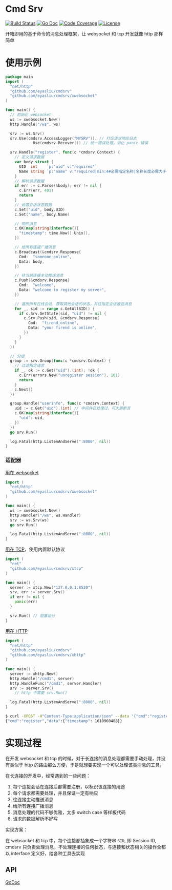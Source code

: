 # Cmd Srv

[![Build Status](https://travis-ci.com/eyasliu/cmdsrv.svg)](https://travis-ci.com/eyasliu/cmdsrv)
[![Go Doc](https://godoc.org/github.com/eyasliu/cmdsrv?status.svg)](https://godoc.org/github.com/eyasliu/cmdsrv)
[![Code Coverage](https://codecov.io/gh/eyasliu/cmdsrv/branch/master/graph/badge.svg)](https://codecov.io/gh/eyasliu/cmdsrv/branch/master)
[![License](https://img.shields.io/github/license/eyasliu/cmdsrv.svg?style=flat)](https://github.com/eyasliu/cmdsrv)

开箱即用的基于命令的消息处理框架，让 websocket 和 tcp 开发就像 http 那样简单

# 使用示例


```go
package main
import (
  "net/http"
  "github.com/eyasliu/cmdsrv"
  "github.com/eyasliu/cmdsrv/xwebsocket"
)

func main() {
  // 初始化 websocket
  ws := xwebsocket.New()
  http.Handle("/ws", ws)

  srv := ws.Srv()
  srv.Use(cmdsrv.AccessLogger("MYSRV")). // 打印请求响应日志
            Use(cmdsrv.Recover()) // 统一错误处理，消化 panic 错误

  srv.Handle("register", func(c *cmdsrv.Context) {
    // 定义请求数据
    var body struct {
      UID  int    `p:"uid" v:"required"`
      Name string `p:"name" v:"required|min:4#必需指定名称|名称长度必需大于4位"`
    }
    // 解析请求数据
    if err := c.Parse(&body); err != nil {
      c.Err(err, 401)
      return
    }
    // 设置会话状态数据
    c.Set("uid", body.UID)
    c.Set("name", body.Name)

    // 响应消息
    c.OK(map[string]interface{}{
      "timestamp": time.Now().Unix(),
    })

    // 给所有连接广播消息
    c.Broadcast(&cmdsrv.Response{
      Cmd:  "someone_online",
      Data: body,
    })

    // 往当前连接主动推送消息
    c.Push(&cmdsrv.Response{
      Cmd:  "welcome",
      Data: "welcome to register my server",
    })

    // 遍历所有在线会话，获取其他会话的状态，并往指定会话推送消息
    for _, sid := range c.GetAllSID() {
      if c.Srv.GetState(sid, "uid") != nil {
        c.Srv.Push(sid, &cmdsrv.Response{
          Cmd:  "firend_online",
          Data: "your firend is online",
        })
      }
    }
  })

  // 分组
  group := srv.Group(func(c *cmdsrv.Context) {
    // 过滤指定请求
    if _, ok := c.Get("uid").(int); !ok {
      c.Err(errors.New("unregister session"), 101)
      return
    }
    c.Next()
  })

  group.Handle("userinfo", func(c *cmdsrv.Context) {
    uid := c.Get("uid").(int) // 中间件已处理过，可大胆断言
    c.OK(map[string]interface{}{
      "uid": uid,
    })
  })
  go srv.Run()

  log.Fatal(http.ListenAndServe(":8080", nil))
}
```


### 适配器

[用在 websocket](./xwebsocket)

```go
import (
  "net/http"
  "github.com/eyasliu/cmdsrv/xwebsocket"
)

func main() {
  ws := xwebsocket.New()
  http.Handler("/ws", ws.Handler)
  srv := ws.Srv(ws)
  go srv.Run()

  log.Fatal(http.ListenAndServe(":8080", nil))
}
```

[用在 TCP](./xtcp)，使用内置默认协议

```go
import (
  "net"
  "github.com/eyasliu/cmdsrv/xtcp"
)

func main() {
  server := xtcp.New("127.0.0.1:8520")
  srv, err := server.Srv()
  if err != nil {
    panic(err)
  }

  srv.Run() // 阻塞运行
}
```
[用在 HTTP](./xhttp)

```go
import (
  "net/http"
  "github.com/eyasliu/cmdsrv"
  "github.com/eyasliu/cmdsrv/xhttp"
)

func main() {
  server := xhttp.New()
  http.Handle("/cmd1", server)
  http.HandleFunc("/cmd1", server.Handler)
  srv := server.Srv()
	// http 不需要 srv.Run()

  log.Fatal(http.ListenAndServe(":8080", nil))
}
```

```sh
$ curl -XPOST -H"Content-Type:application/json" --data '{"cmd":"register", "data":{"uid": 101, "name": "eyasliu"}}' http://localhost:8080/cmd
{"cmd":"register","data":{"timestamp": 1610960488}}
```

# 实现过程

在开发 websocket 和 tcp 的时候，对于长连接的消息处理都需要手动处理，并没有类似于 http 的路由那么方便，于是就想要实现一个可以处理该类消息的工具。

在长连接的开发中，经常遇到的一些问题：

 1. 每个连接会话在连接后都需要注册，以标识该连接的用途
 2. 每个请求都需要处理，并且保证一定有响应
 3. 往连接主动推送消息
 4. 给所有连接广播消息
 5. 消息处理的代码不够优雅，太多 switch case 等样板代码
 6. 请求的数据解析不好写

实现方案：

在 websocket 和 tcp 中，每个连接都抽象成一个字符串 `SID`, 即 Session ID, cmdsrv 只负责处理消息，不处理连接的任何状态，与连接和状态相关的操作全都以 interface 定义好，给各种工具去实现

## API

[GoDoc](https://pkg.go.dev/github.com/eyasliu/cmdsrv)